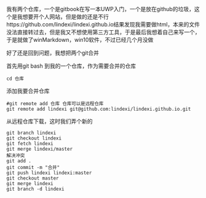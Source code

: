 我有两个仓库，一个是gitbook在写一本UWP入门，一个是放在github的垃圾，这个是我想要开个人网站，但是做的还是不行https://github.com/lindexi/lindexi.github.io结果发现我需要做html，本来的文件没法直接转过去，但是我又不想使用第三方工具，于是最后我想着自己来写一个，于是就做了winMarkdown，win10软件，不过已经几个月没做

好了还是回到问题，我想把两个git合并

<!--more-->

首先用git bash 到我的一个仓库，作为需要合并的仓库

```
cd 仓库
```

添加我要合并仓库

```
#git remote add 仓库 仓库可以是远程仓库
git remote add lindexi git@github.com:lindexi/lindexi.github.io.git
```
从远程仓库下载，这时我们弄个新的

```
git branch lindexi
git checkout lindexi
git fetch lindexi
git merge lindexi/master
解决冲突
git add .
git commit -m "合并"
git push lindexi lindexi:master
git checkout master
git merge lindexi
git branch -d lindexi
```



